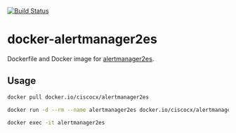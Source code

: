 [![Build Status](https://drone.platform.ksng.io/api/badges/cisco-kusanagi/docker-alertmanager2es/status.svg)](https://drone.platform.ksng.io/cisco-kusanagi/docker-alertmanager2es)

# docker-alertmanager2es

Dockerfile and Docker image for [alertmanager2es](https://github.com/cloudflare/alertmanager2es).

## Usage



```bash
docker pull docker.io/ciscocx/alertmanager2es  

docker run -d --rm --name alertmanager2es docker.io/ciscocx/alertmanager2es

docker exec -it alertmanager2es
```


